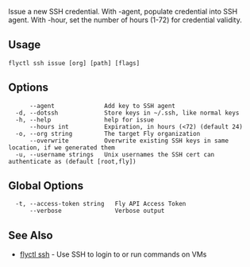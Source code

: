 Issue a new SSH credential. With -agent, populate credential
into SSH agent. With -hour, set the number of hours (1-72) for credential
validity.

## Usage
~~~
flyctl ssh issue [org] [path] [flags]
~~~

## Options

~~~
      --agent              Add key to SSH agent
  -d, --dotssh             Store keys in ~/.ssh, like normal keys
  -h, --help               help for issue
      --hours int          Expiration, in hours (<72) (default 24)
  -o, --org string         The target Fly organization
      --overwrite          Overwrite existing SSH keys in same location, if we generated them
  -u, --username strings   Unix usernames the SSH cert can authenticate as (default [root,fly])
~~~

## Global Options

~~~
  -t, --access-token string   Fly API Access Token
      --verbose               Verbose output
~~~

## See Also

* [flyctl ssh](/docs/flyctl/ssh/)	 - Use SSH to login to or run commands on VMs

